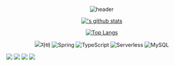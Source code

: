 

<div align="center">

![header](https://capsule-render.vercel.app/api?type=rounded&color=gradient&text=%20Welcome!%20&&animation=blink)

[!['s github stats](https://github-readme-stats.vercel.app/api?username=chominsoo4245&show_icons=true&theme=radical)](https://github.com/chominsoo4245)

[![Top Langs](https://github-readme-stats.vercel.app/api/top-langs/?username=chominsoo4245)](https://github.com/chominsoo4245/github-readme-stats)


![자바](https://img.shields.io/badge/-자바-007396?style=for-the-badge&logo=Java&logoColor=ffffff)
![Spring](https://img.shields.io/badge/-Spring-6DB33F?style=flat&logo=Spring&logoColor=white)
![TypeScript](https://img.shields.io/badge/-TypeScript-3178C6?style=flat-square&logo=TypeScript&logoColor=white)
![Serverless](https://img.shields.io/badge/-Serverless-FD5750?style=flat-square&logo=Serverless&logoColor=magenta)
![MySQL](https://img.shields.io/badge/-MySQL-1F305F?style=flat-square&logo=mariadb&logoColor=white)

</div>


<img src="https://img.shields.io/badge/Python-3766AB?style=flat-square&logo=Python&logoColor=white"/> <img src="https://img.shields.io/badge/Spring-6DB33F?style=flat-square&logo=Spring&logoColor=white"/> <img src="https://img.shields.io/badge/SpringBoot-6DB33F?style=flat-square&logo=SpringBoot&logoColor=white"/> <img src="https://img.shields.io/badge/MySQL-4479A1?style=flat-square&logo=MySQL&logoColor=white"/>

